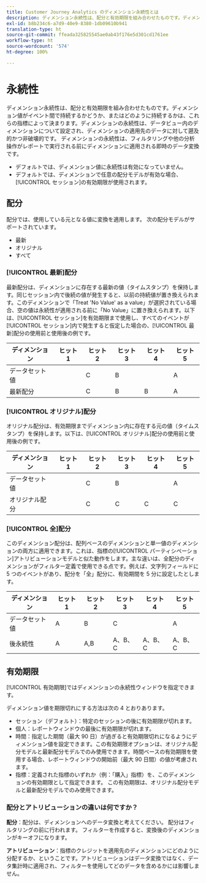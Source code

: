 ```yaml
---
title: Customer Journey Analytics のディメンション永続性とは
description: ディメンション永続性は、配分と有効期限を組み合わせたものです。ディメンション値がイベント間で持続するかどうか、またはどのように持続するかは、これらの指標によって決まります。
exl-id: b8b234c6-a7d9-40e9-8380-1db09610b941
translation-type: ht
source-git-commit: ffeada325825545ae0ab43f176e5d301cd1761ee
workflow-type: ht
source-wordcount: '574'
ht-degree: 100%

---
```


# 永続性

ディメンション永続性は、配分と有効期限を組み合わせたものです。ディメンション値がイベント間で持続するかどうか、またはどのように持続するかは、これらの指標によって決まります。ディメンションの永続性は、データビュー内のディメンションについて設定され、ディメンションの適用先のデータに対して遡及的かつ非破壊的です。 ディメンションの永続性は、フィルタリングや他の分析操作がレポートで実行される前にディメンションに適用される即時のデータ変換です。

* デフォルトでは、ディメンション値に永続性は有効になっていません。
* デフォルトでは、ディメンションで任意の配分モデルが有効な場合、[!UICONTROL セッション]の有効期限が使用されます。

## 配分

配分では、使用している元となる値に変換を適用します。 次の配分モデルがサポートされています。

* 最新
* オリジナル
* すべて

### [!UICONTROL 最新]配分

最新配分は、ディメンションに存在する最新の値（タイムスタンプ）を保持します。同じセッション内で後続の値が発生すると、以前の持続値が置き換えられます。このディメンションで「Treat &#39;No Value&#39; as a value」が選択されている場合、空の値は永続性が適用される前に「No Value」に置き換えられます。以下は、[!UICONTROL セッション]を有効期限まで使用し、すべてのイベントが[!UICONTROL セッション]内で発生すると仮定した場合の、[!UICONTROL 最新]配分の使用前と使用後の例です。

| ディメンション | ヒット 1 | ヒット 2 | ヒット 3 | ヒット 4 | ヒット 5 |
| --- | --- | --- | --- | --- | --- |
| データセット値 |  | C | B |  | A |
| 最新配分 |  | C | B | B | A |

### [!UICONTROL オリジナル]配分

オリジナル配分は、有効期限までディメンション内に存在する元の値（タイムスタンプ）を保持します。以下は、[!UICONTROL オリジナル]配分の使用前と使用後の例です。

| ディメンション | ヒット 1 | ヒット 2 | ヒット 3 | ヒット 4 | ヒット 5 |
| --- | --- | --- | --- | --- | --- |
| データセット値 |  | C | B |  | A |
| オリジナル配分 |  | C | C | C | C |

### [!UICONTROL 全]配分

このディメンション配分は、配列ベースのディメンションと単一値のディメンションの両方に適用できます。これは、指標の[!UICONTROL パーティシペーション]アトリビューションモデルと似た動作をします。主な違いは、全配分のディメンションがフィルター定義で使用できる点です。例えば、文字列フィールドに 5 つのイベントがあり、配分を「全」配分に、有効期間を 5 分に設定したとします。

| ディメンション | ヒット 1 | ヒット 2 | ヒット 3 | ヒット 4 | ヒット 5 |
| --- | --- | --- | --- | --- | --- |
| データセット値 | A | B | C |  | A |
| 後永続性 | A | A,B | A、B、C | A、B、C | A、B、C |

## 有効期限

[!UICONTROL 有効期限]ではディメンションの永続性ウィンドウを指定できます。

ディメンション値を期限切れにする方法は次の 4 とおりあります。

* セッション（デフォルト）：特定のセッションの後に有効期限が切れます。
* 個人：レポートウィンドウの最後に有効期限が切れます。
* 時間：指定した期間（最大 90 日）が過ぎると有効期限切れになるようにディメンション値を設定できます。この有効期限オプションは、オリジナル配分モデルと最新配分モデルでのみ使用できます。時間ベースの有効期限を使用する場合、レポートウィンドウの開始前（最大 90 日間）の値が考慮されます。
* 指標：定義された指標のいずれか（例：「購入」指標）を、このディメンションの有効期限として指定できます。 この有効期限は、オリジナル配分モデルと最新配分モデルでのみ使用できます。

### 配分とアトリビューションの違いは何ですか？

**配分**：配分は、ディメンションへのデータ変換と考えてください。 配分はフィルタリングの前に行われます。 フィルターを作成すると、変換後のディメンションがキーオフになります。

**アトリビューション**：指標のクレジットを適用先のディメンションにどのように分配するか、ということです。アトリビューションはデータ変換ではなく、データ集計時に適用され、フィルターを使用してどのデータを含めるかには影響しません。
